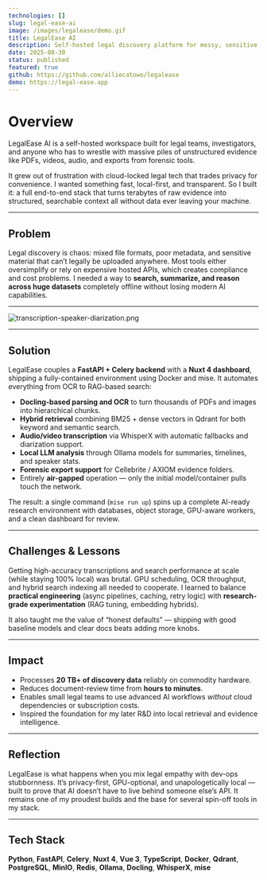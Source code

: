 ```yaml
---
technologies: []
slug: legal-ease-ai
image: /images/legalease/demo.gif
title: LegalEase AI
description: Self-hosted legal discovery platform for messy, sensitive data.
date: 2025-08-30
status: published
featured: true
github: https://github.com/alliecatowo/legalease
demo: https://legal-ease.app
---
```


# Overview

LegalEase AI is a self-hosted workspace built for legal teams, investigators, and anyone who has to wrestle with massive piles of unstructured evidence like PDFs, videos, audio, and exports from forensic tools.

It grew out of frustration with cloud-locked legal tech that trades privacy for convenience. I wanted something fast, local-first, and transparent. So I built it: a full end-to-end stack that turns terabytes of raw evidence into structured, searchable context all without data ever leaving your machine.

---

## Problem

Legal discovery is chaos: mixed file formats, poor metadata, and sensitive material that can’t legally be uploaded anywhere. Most tools either oversimplify or rely on expensive hosted APIs, which creates compliance and cost problems. I needed a way to **search, summarize, and reason across huge datasets** completely offline without losing modern AI capabilities.

---

![transcription-speaker-diarization.png](/images/legalease/transcription-speaker-diarization.png)

---

## Solution

LegalEase couples a **FastAPI + Celery backend** with a **Nuxt 4 dashboard**, shipping a fully-contained environment using Docker and mise. It automates everything from OCR to RAG-based search:

- **Docling-based parsing and OCR** to turn thousands of PDFs and images into hierarchical chunks.
- **Hybrid retrieval** combining BM25 + dense vectors in Qdrant for both keyword and semantic search.
- **Audio/video transcription** via WhisperX with automatic fallbacks and diarization support.
- **Local LLM analysis** through Ollama models for summaries, timelines, and speaker stats.
- **Forensic export support** for Cellebrite / AXIOM evidence folders.
- Entirely **air-gapped** operation — only the initial model/container pulls touch the network.

The result: a single command (`mise run up`) spins up a complete AI-ready research environment with databases, object storage, GPU-aware workers, and a clean dashboard for review.

---

## Challenges & Lessons

Getting high-accuracy transcriptions and search performance at scale (while staying 100% local) was brutal. GPU scheduling, OCR throughput, and hybrid search indexing all needed to cooperate. I learned to balance **practical engineering** (async pipelines, caching, retry logic) with **research-grade experimentation** (RAG tuning, embedding hybrids).

It also taught me the value of “honest defaults” — shipping with good baseline models and clear docs beats adding more knobs.

---

## Impact

- Processes **20 TB+ of discovery data** reliably on commodity hardware.
- Reduces document-review time from **hours to minutes**.
- Enables small legal teams to use advanced AI workflows *without* cloud dependencies or subscription costs.
- Inspired the foundation for my later R\&D into local retrieval and evidence intelligence.

---

## Reflection

LegalEase is what happens when you mix legal empathy with dev-ops stubbornness. It’s privacy-first, GPU-optional, and unapologetically local — built to prove that AI doesn’t have to live behind someone else’s API. It remains one of my proudest builds and the base for several spin-off tools in my stack.

---

## Tech Stack

**Python**, **FastAPI**, **Celery**, **Nuxt 4**, **Vue 3**, **TypeScript**, **Docker**, **Qdrant**, **PostgreSQL**, **MinIO**, **Redis**, **Ollama**, **Docling**, **WhisperX**, **mise**
